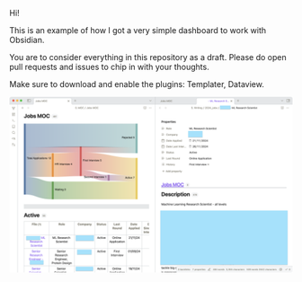 Hi! 

This is an example of how I got a very simple dashboard to work with Obsidian. 

You are to consider everything in this repository as a draft. Please do open pull requests and issues to chip in with your thoughts. 

Make sure to download and enable the plugins: Templater, Dataview.

![](intro.png)

